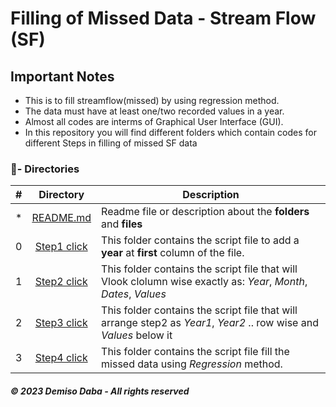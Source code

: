 
# Filling of Missed Data - Stream Flow (SF)

## Important Notes
- This is to fill streamflow(missed) by using regression method.
- The data must have at least one/two recorded values in a year.
- Almost all codes are interms of Graphical User Interface (GUI).
- In this repository you will find different folders which contain codes for different Steps in filling of missed SF data


### :file_folder:- Directories

#|Directory|Description
---|:---:|---
*|[README.md](./README.md)| Readme file or description about the **folders** and __files__
0|[Step1 click](./Step1)|This folder contains the script file to add a __year__ at __first__ column of the file.
1|[Step2 click](./Step2)| This folder contains the script file that will Vlook clolumn wise exactly as: _Year_,	_Month_,	_Dates_, _Values_
2|[Step3 click](./Step3)| This folder contains the script file that will arrange step2 as _Year1_, _Year2_ .. row wise and _Values_ below it
3|[Step4 click](./Step4)| This folder contains the script file fill the missed data using _Regression_ method.





##### © 2023 **Demiso Daba - All rights reserved**
